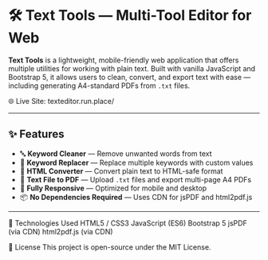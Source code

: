 # 🛠️ Text Tools — Multi-Tool Editor for Web

**Text Tools** is a lightweight, mobile-friendly web application that offers multiple utilities for working with plain text. Built with vanilla JavaScript and Bootstrap 5, it allows users to clean, convert, and export text with ease — including generating A4-standard PDFs from `.txt` files.

🌐 Live Site: texteditor.run.place/

---

## ✨ Features

- 🔤 **Keyword Cleaner** — Remove unwanted words from text
- 🔁 **Keyword Replacer** — Replace multiple keywords with custom values
- 🧾 **HTML Converter** — Convert plain text to HTML-safe format
- 📄 **Text File to PDF** — Upload `.txt` files and export multi-page A4 PDFs
- 📱 **Fully Responsive** — Optimized for mobile and desktop
- 📦 **No Dependencies Required** — Uses CDN for jsPDF and html2pdf.js

---
🧠 Technologies Used
HTML5 / CSS3
JavaScript (ES6)
Bootstrap 5
jsPDF (via CDN)
html2pdf.js (via CDN)


📄 License
This project is open-source under the MIT License.



